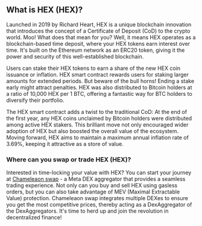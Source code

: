 <h2>What is HEX (HEX)?</h2>
<p>Launched in 2019 by Richard Heart, HEX is a unique blockchain innovation that introduces the concept of a Certificate of Deposit (CoD) to the crypto world. Moo! What does that mean for you? Well, it means HEX operates as a blockchain-based time deposit, where your HEX tokens earn interest over time. It's built on the Ethereum network as an ERC20 token, giving it the power and security of this well-established blockchain.</p>

<p>Users can stake their HEX tokens to earn a share of the new HEX coin issuance or inflation. HEX smart contract rewards users for staking larger amounts for extended periods. But beware of the bull horns! Ending a stake early might attract penalties. HEX was also distributed to Bitcoin holders at a ratio of 10,000 HEX per 1 BTC, offering a fantastic way for BTC holders to diversify their portfolio.</p>

<p>The HEX smart contract adds a twist to the traditional CoD: At the end of the first year, any HEX coins unclaimed by Bitcoin holders were distributed among active HEX stakers. This brilliant move not only encouraged wider adoption of HEX but also boosted the overall value of the ecosystem. Moving forward, HEX aims to maintain a maximum annual inflation rate of 3.69%, keeping it attractive as a store of value.</p>

<h3>Where can you swap or trade HEX (HEX)?</h3>
<p>Interested in time-locking your value with HEX? You can start your journey at <a href="https://chameleon.exchange/" rel="noopener" target="_blank">Chameleaon swap</a> - a Meta DEX aggregator that provides a seamless trading experience. Not only can you buy and sell HEX using gasless orders, but you can also take advantage of MEV (Maximal Extractable Value) protection. Chameleaon swap integrates multiple DEXes to ensure you get the most competitive prices, thereby acting as a DexAggregator of the DexAggregators. It's time to herd up and join the revolution in decentralized finance!</p>
